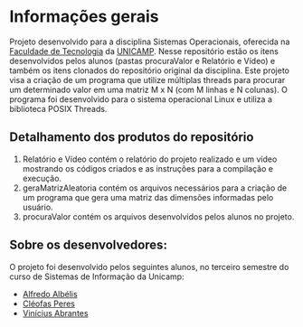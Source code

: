 # Informações gerais
Projeto desenvolvido para a disciplina Sistemas Operacionais, oferecida na [Faculdade de Tecnologia](http://www.ft.unicamp.br) da [UNICAMP](http://www.unicamp.br). Nesse repositório estão os itens desenvolvidos pelos alunos (pastas procuraValor e Relatório e Vídeo) e também os itens clonados do repositório original da disciplina.
Este projeto visa a criação de um programa que utilize múltiplas threads para procurar um determinado valor em uma matriz M x N (com M linhas e N colunas). O programa foi desenvolvido para o sistema operacional Linux e utiliza a biblioteca POSIX Threads.

## Detalhamento dos produtos do repositório
  1. Relatório e Vídeo contém o relatório do projeto realizado e um vídeo mostrando os códigos criados e as instruções para a compilação e      execução.
  2. geraMatrizAleatoria contém os arquivos necessários para a criação de um programa que gera uma matriz das dimensões informadas pelo        usuário.
  3. procuraValor contém os arquivos desenvolvidos pelos alunos no projeto.

## Sobre os desenvolvedores:
O projeto foi desenvolvido pelos seguintes alunos, no terceiro semestre do curso de Sistemas de Informação da Unicamp:
- [Alfredo Albélis](https://github.com/AlfredoFilho)
- [Cléofas Peres](https://github.com/CleoPeres)
- [Vinícius Abrantes](https://github.com/viniciusAbrantes)
